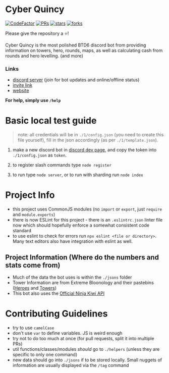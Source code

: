 # Cyber Quincy

[![CodeFactor](https://www.codefactor.io/repository/github/hemisemidemipresent/cyberquincy/badge)](https://www.codefactor.io/repository/github/hemisemidemipresent/cyberquincy) [![PRs](https://badgen.net/github/prs/hemisemidemipresent/cyberquincy)](https://www.codefactor.io/repository/github/hemisemidemipresent/cyberquincy) [![stars](https://badgen.net/github/stars/hemisemidemipresent/cyberquincy)](https://www.codefactor.io/repository/github/hemisemidemipresent/cyberquincy) [![forks](https://badgen.net/github/forks/hemisemidemipresent/cyberquincy)](https://www.codefactor.io/repository/github/hemisemidemipresent/cyberquincy)

Please give the repository a ⭐️!

Cyber Quincy is the most polished BTD6 discord bot from providing information on towers, hero, rounds, maps, as well as calculating cash from rounds and hero levelling. (and more)

### Links

-   [discord server](https://discord.gg/VMX5hZA) (join for bot updates and online/offline status)
-   [invite link](https://discordapp.com/oauth2/authorize?client_id=591922988832653313&scope=bot%20applications.commands&permissions=2147863617)
-   [website](https://cq.netlify.com)

**For help, simply use `/help`**

# Basic local test guide

> note: all credentials will be in `./1/config.json` (you need to create this file yourself), fill in the json accordingly (as per `./1/template.json`).

1. make a new discord bot in [discord dev page](https://discord.com/developers/applications), and copy the token into `./1/config.json` as `token`.

2. to register slash commands type `node register`

4. to run type `node server`, or to run with sharding run `node index`

# Project Info

-   this project uses CommonJS modules (no `import` or `export`, just `require` and `module.exports`)
-   there is now ESLint for this project - there is an `.eslintrc.json` linter file now which should hopefully enforce a somewhat consistent code standard
-   to use eslint to check for errors run `npx eslint <file or directory>`. Many text editors also have integration with eslint as well.

## Project Information (Where do the numbers and stats come from)

-   Much of the data the bot uses is within the `./jsons` folder
-   Tower Information are from Extreme Bloonology and their pastebins ([Heroes](./helpers/heroes.js) and [Towers](./helpers/towers.js))
-   This bot also uses the [Official Ninja Kiwi API](https://data.ninjakiwi.com)

# Contributing Guidelines

-   try to use `camelCase`
-   don't use `var` to define variables. JS is weird enough
-   try not to do too much at once (for pull requests, split it into multiple PRs)
-   util functions/classes/modules _should_ go to `./helpers` (unless they are specific to only one command)
-   new data should go into `./jsons` if to be stored locally. Small nuggets of information are usually displayed via the `/tag` command
